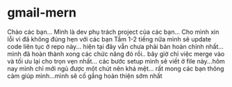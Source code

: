 # gmail-mern
Chào các bạn... Mình là dev phụ trách project của các bạn... Cho mình xin lỗi vì đã không đúng hẹn với các bạn
Tầm 1-2 tiếng nữa mình sẽ update code liên tục ở repo này... hiện tại đây vẫn chưa phải bản hoàn chỉnh nhất... mình đã hoàn thành xong các chức năng đó rồi.. bây giờ chỉ việc merge vào và tối ưu lại cho trọn vẹn nhất... các bước setup mình sẽ viết ở file này...hôm nay mình chỉ mới ngủ được một chút nên khá mệt... rất mong các bạn thông cảm giúp mình...mình sẽ cố gắng hoàn thiện sớm nhất
